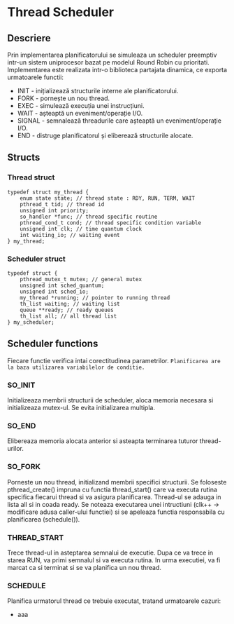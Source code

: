 # Thread Scheduler

## Descriere
Prin implementarea planificatorului se simuleaza un scheduler preemptiv intr-un sistem uniprocesor bazat pe modelul Round Robin cu prioritati. Implementarea este realizata intr-o biblioteca partajata dinamica, ce exporta urmatoarele functii:
* INIT - inițializează structurile interne ale planificatorului.
* FORK - pornește un nou thread.
* EXEC - simulează execuția unei instrucțiuni.
* WAIT - așteaptă un eveniment/operație I/O.
* SIGNAL - semnalează threadurile care așteaptă un eveniment/operație I/O.
* END - distruge planificatorul și eliberează structurile alocate.

## Structs
### Thread struct
```
typedef struct my_thread {
	enum state state; // thread state : RDY, RUN, TERM, WAIT
	pthread_t tid; // thread id
	unsigned int priority;
	so_handler *func; // thread specific routine
	pthread_cond_t cond; // thread specific condition variable
	unsigned int clk; // time quantum clock
	int waiting_io; // waiting event
} my_thread;
```
### Scheduler struct 
```
typedef struct {
	pthread_mutex_t mutex; // general mutex
	unsigned int sched_quantum;
	unsigned int sched_io; 
	my_thread *running; // pointer to running thread
	th_list waiting; // waiting list
	queue **ready; // ready queues
	th_list all; // all thread list
} my_scheduler;
```

## Scheduler functions
Fiecare functie verifica intai corectitudinea parametrilor.
` Planificarea are la baza utilizarea variabilelor de conditie. `
### SO_INIT
Initializeaza membrii structurii de scheduler, aloca memoria necesara si initializeaza mutex-ul. Se evita initializarea multipla.
### SO_END
Elibereaza memoria alocata anterior si asteapta terminarea tuturor thread-urilor.
### SO_FORK
Porneste un nou thread, initializand membrii specifici structurii. Se foloseste pthread_create() impruna cu functia thread_start() care va executa rutina specifica fiecarui thread si va asigura planificarea. Thread-ul se adauga in lista all si in coada ready. Se noteaza executarea unei intructiuni (clk++ -> modificare adusa caller-ului functiei) si se apeleaza functia responsabila cu planificarea (schedule()).
### THREAD_START 
Trece thread-ul in asteptarea semnalui de executie. Dupa ce va trece in starea RUN, va primi semnalul si va executa rutina. In urma executiei, va fi marcat ca si terminat si se va planifica un nou thread.
### SCHEDULE
Planifica urmatorul thread ce trebuie executat, tratand urmatoarele cazuri:
* aaa





